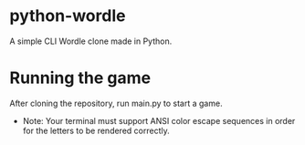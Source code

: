 # python-wordle

A simple CLI Wordle clone made in Python.

# Running the game

After cloning the repository, run main.py to start a game. 
 - Note: Your terminal must support ANSI color escape sequences in order for the letters to be rendered correctly.

